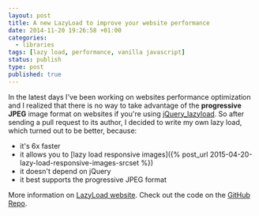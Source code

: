 ```yaml
---
layout: post
title: A new LazyLoad to improve your website performance
date: 2014-11-20 19:26:58 +01:00
categories:
  - libraries
tags: [lazy load, performance, vanilla javascript]
status: publish
type: post
published: true
---
```


In the latest days I've been working on websites performance optimization and I realized that there is no way to take advantage of the **progressive JPEG** image format on websites if you're using [jQuery_lazyload](https://github.com/tuupola/jquery_lazyload "Mika Tuupola"). So after sending a pull request to its author, I decided to write my own lazy load, which turned out to be better, because:

- it's 6x faster
- it allows you to [lazy load responsive images]({% post_url 2015-04-20-lazy-load-responsive-images-srcset %})
- it doesn't depend on jQuery
- it best supports the progressive JPEG format

More information on [LazyLoad website](http://verlok.github.io/lazyload/).
Check out the code on the [GitHub Repo](https://github.com/verlok/lazyload).
